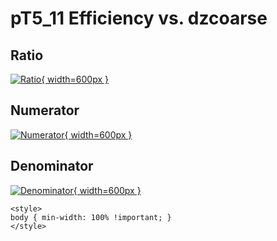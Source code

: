 # pT5_11 Efficiency vs. dzcoarse

## Ratio

[![Ratio](../mtv/var/pT5_11_eff_dzcoarse.png){ width=600px }](../mtv/var/pT5_11_eff_dzcoarse.pdf)

## Numerator

[![Numerator](../mtv/num/pT5_11_eff_dzcoarse_num.png){ width=600px }](../mtv/num/pT5_11_eff_dzcoarse_num.pdf)

## Denominator

[![Denominator](../mtv/den/pT5_11_eff_dzcoarse_den.png){ width=600px }](../mtv/den/pT5_11_eff_dzcoarse_den.pdf)


``` {=html}
<style>
body { min-width: 100% !important; }
</style>
```
